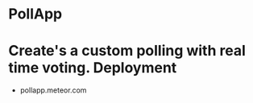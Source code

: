 # PollApp
Create's a custom polling with real time voting.
Deployment
===========
- pollapp.meteor.com